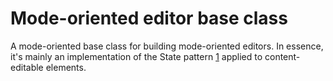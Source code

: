 # Mode-oriented editor base class

A mode-oriented base class for building mode-oriented editors.
In essence, it's mainly an implementation of the State pattern [1] applied to content-editable elements.

[1]: (http://en.wikipedia.org/wiki/State_pattern)
